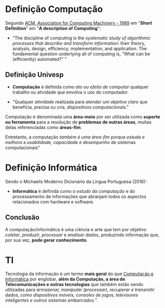 # Definição Computação

Segundo  [ACM, Association for Computing Machinery - 1989](https://dl.acm.org/doi/pdf/10.1145/63238.63239) em "**Short Definition**" em "**A description of Computing**":
- "The discipline of computing is the *systematic study of algorithmic processes that describe and transform information*: their theory, analysis, design, efficiency, implementation, and application. The fundamental question underlying all of computing is, "What can be (efficiently) automated?" " 

## Definição Univesp

- **Computação** é definida como *ato ou efeito de computar* qualquer trabalho ou atividade que envolva o uso do computador.

- "Qualquer *atividade* realizada para *atender um objetivo claro* que beneficia, precisa ou cria, *dispositivos computacionais*."

Computação é denominada uma **área-meio** por ser utilizada como **suporte ou ferramenta** para a resolução de **problemas de outras áreas**, muitas delas referenciadas como **áreas-fim**.

Entretanto, a computação *também é uma área-fim* porque *estuda e melhora* a *usabilidade, capacidade e desempenho* de sistemas computacionais"

# Definição Informática

Sendo o Michaelis Moderno Dicionário da Língua Portuguesa (2016):

- **Informática** é definida como *o estudo da computação* e do processamento de informações que abranjam todos os aspectos relacionados com hardware e software.

## Conclusão

A computação/informática é uma ciência e arte que tem por objetivo *coletar*, *produzir*, *processar* e *analisar dados*, produzindo informação que, por sua vez, **pode gerar conhecimento**.

# TI

Tecnologia da informação é um termo **mais geral** do que <u>Computação e Informática</u> por englobar, **além da Computação, a área de Telecomunicações e outras tecnologias** que também estão sendo utilizadas para *armazenar, manipular (processar), recuperar e transmitir* dados, *como dispositivos móveis, consoles de jogos, televisores inteligentes e outros sistemas embarcados.”*.
